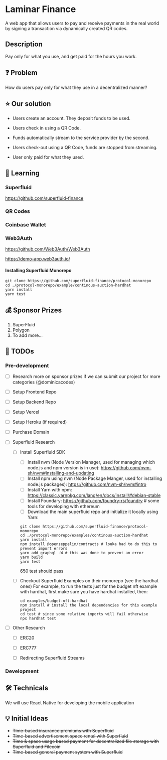 # Laminar Finance 

A web app that allows users to pay and receive payments in the real world by signing a transaction via dynamically created QR codes.

## Description

Pay only for what you use, and get paid for the hours you work.

## :question: Problem

How do users pay only for what they use in a decentralized manner?

## :star: Our solution

- Users create an account. They deposit funds to be used.

- Users check in using a QR Code.

- Funds automatically stream to the service provider by the second.

- Users check-out using a QR Code, funds are stopped from streaming.

- User only paid for what they used.

## :book: Learning

### Superfluid

<https://github.com/superfluid-finance>

### QR Codes

### Coinbase Wallet

### Web3Auth

<https://github.com/Web3Auth/Web3Auth>

<https://demo-app.web3auth.io/>

#### Installing Superfluid Monorepo

```
git clone https://github.com/superfluid-finance/protocol-monorepo
cd ./protocol-monorepo/example/continous-auction-hardhat
yarn install
yarn test
```

## 💰 Sponsor Prizes

1. SuperFluid
2. Polygon
3. To add more... 

## :pencil: TODOs

### Pre-development

- [ ] Research more on sponsor prizes if we can submit our project for more categories (@dominicacodes)

- [ ] Setup Frontend Repo
- [ ] Setup Backend Repo
- [ ] Setup Vercel
- [ ] Setup Heroku (if required)
- [ ] Purchase Domain

- [ ] Superfluid Research
    - [ ] Install Superfluid SDK
        - [ ] Install nvm (Node Version Manager, used for managing which node.js and npm version is in use): https://github.com/nvm-sh/nvm#installing-and-updating
        - [ ] Install npm using nvm (Node Package Manger, used for installing node.js packages): https://github.com/nvm-sh/nvm#intro
        - [ ] Install Yarn with npm: https://classic.yarnpkg.com/lang/en/docs/install/#debian-stable
        - [ ] Install Foundary: https://github.com/foundry-rs/foundry # some tools for developing with ethereum
        - [ ] Download the main superfluid repo and initialize it locally using Yarn: 
        ```
        git clone https://github.com/superfluid-finance/protocol-monorepo
        cd ./protocol-monorepo/examples/continous-auction-hardhat
        yarn install
        npm install @openzeppelin/contracts # louka had to do this to prevent import errors
        yarn add graphql -W # this was done to prevent an error
        yarn build
        yarn test
        ```
        
        650 test should pass
    - [ ] Checkout Superfluid Examples on their monorepo (see the hardhat ones)
        For example, to run the tests just for the budget nft example with hardhat, first make sure you have hardhat installed, then:
        ```
        cd examples/budget-nft-hardhat
        npm install # install the local dependencies for this example project
        cd test # since some relative imports will fail otherwise
        npx hardhat test
        ```
- [ ] Other Research
    - [ ] ERC20
    - [ ] ERC777
    - [ ] Redirecting Superfluid Streams


### Development

## 🛠️ Technicals

We will use React Native for developing the mobile application


## :bulb: Initial Ideas

- ~~Time-based insurance premiums with Superfluid~~
- ~~Time-based advertisement space rental with Superfluid~~
- ~~Time & space usage based payment for decentralized file storage with Superfluid and Filecoin~~
- ~~Time-based general payment system with Superfluid~~
